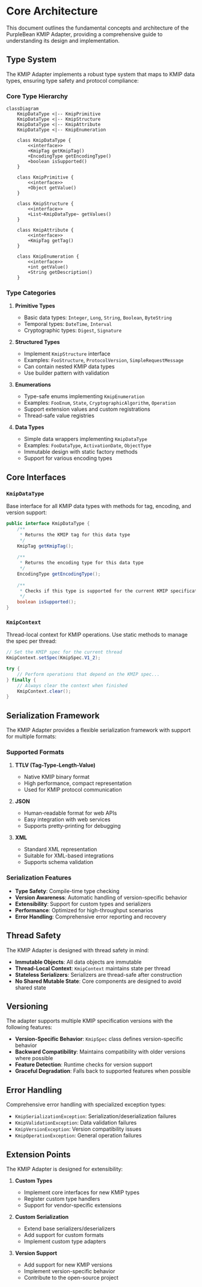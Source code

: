 # Core Architecture

This document outlines the fundamental concepts and architecture of the PurpleBean KMIP Adapter, providing a comprehensive guide to understanding its design and implementation.

## Type System

The KMIP Adapter implements a robust type system that maps to KMIP data types, ensuring type safety and protocol compliance:

### Core Type Hierarchy

```mermaid
classDiagram
    KmipDataType <|-- KmipPrimitive
    KmipDataType <|-- KmipStructure
    KmipDataType <|-- KmipAttribute
    KmipDataType <|-- KmipEnumeration
    
    class KmipDataType {
        <<interface>>
        +KmipTag getKmipTag()
        +EncodingType getEncodingType()
        +boolean isSupported()
    }
    
    class KmipPrimitive {
        <<interface>>
        +Object getValue()
    }
    
    class KmipStructure {
        <<interface>>
        +List~KmipDataType~ getValues()
    }
    
    class KmipAttribute {
        <<interface>>
        +KmipTag getTag()
    }
    
    class KmipEnumeration {
        <<interface>>
        +int getValue()
        +String getDescription()
    }
```

### Type Categories

1. **Primitive Types**
   - Basic data types: `Integer`, `Long`, `String`, `Boolean`, `ByteString`
   - Temporal types: `DateTime`, `Interval`
   - Cryptographic types: `Digest`, `Signature`

2. **Structured Types**
   - Implement `KmipStructure` interface
   - Examples: `FooStructure`, `ProtocolVersion`, `SimpleRequestMessage`
   - Can contain nested KMIP data types
   - Use builder pattern with validation

3. **Enumerations**
   - Type-safe enums implementing `KmipEnumeration`
   - Examples: `FooEnum`, `State`, `CryptographicAlgorithm`, `Operation`
   - Support extension values and custom registrations
   - Thread-safe value registries

4. **Data Types**
   - Simple data wrappers implementing `KmipDataType`
   - Examples: `FooDataType`, `ActivationDate`, `ObjectType`
   - Immutable design with static factory methods
   - Support for various encoding types

## Core Interfaces

### `KmipDataType`
Base interface for all KMIP data types with methods for tag, encoding, and version support:

```java
public interface KmipDataType {
    /**
     * Returns the KMIP tag for this data type
     */
    KmipTag getKmipTag();
    
    /**
     * Returns the encoding type for this data type
     */
    EncodingType getEncodingType();
    
    /**
     * Checks if this type is supported for the current KMIP specification
     */
    boolean isSupported();
}
```

### `KmipContext`
Thread-local context for KMIP operations. Use static methods to manage the spec per thread:

```java
// Set the KMIP spec for the current thread
KmipContext.setSpec(KmipSpec.V1_2);

try {
    // Perform operations that depend on the KMIP spec...
} finally {
    // Always clear the context when finished
    KmipContext.clear();
}
```

## Serialization Framework

The KMIP Adapter provides a flexible serialization framework with support for multiple formats:

### Supported Formats

1. **TTLV (Tag-Type-Length-Value)**
   - Native KMIP binary format
   - High performance, compact representation
   - Used for KMIP protocol communication

2. **JSON**
   - Human-readable format for web APIs
   - Easy integration with web services
   - Supports pretty-printing for debugging

3. **XML**
   - Standard XML representation
   - Suitable for XML-based integrations
   - Supports schema validation

### Serialization Features

- **Type Safety**: Compile-time type checking
- **Version Awareness**: Automatic handling of version-specific behavior
- **Extensibility**: Support for custom types and serializers
- **Performance**: Optimized for high-throughput scenarios
- **Error Handling**: Comprehensive error reporting and recovery

## Thread Safety

The KMIP Adapter is designed with thread safety in mind:

- **Immutable Objects**: All data objects are immutable
- **Thread-Local Context**: `KmipContext` maintains state per thread
- **Stateless Serializers**: Serializers are thread-safe after construction
- **No Shared Mutable State**: Core components are designed to avoid shared state

## Versioning

The adapter supports multiple KMIP specification versions with the following features:

- **Version-Specific Behavior**: `KmipSpec` class defines version-specific behavior
- **Backward Compatibility**: Maintains compatibility with older versions where possible
- **Feature Detection**: Runtime checks for version support
- **Graceful Degradation**: Falls back to supported features when possible

## Error Handling

Comprehensive error handling with specialized exception types:

- `KmipSerializationException`: Serialization/deserialization failures
- `KmipValidationException`: Data validation failures
- `KmipVersionException`: Version compatibility issues
- `KmipOperationException`: General operation failures

## Extension Points

The KMIP Adapter is designed for extensibility:

1. **Custom Types**
   - Implement core interfaces for new KMIP types
   - Register custom type handlers
   - Support for vendor-specific extensions

2. **Custom Serialization**
   - Extend base serializers/deserializers
   - Add support for custom formats
   - Implement custom type adapters

3. **Version Support**
   - Add support for new KMIP versions
   - Implement version-specific behavior
   - Contribute to the open-source project
